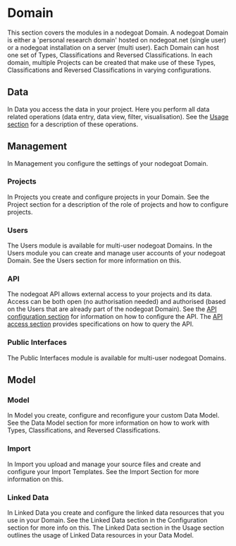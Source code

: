 # Domain

This section covers the modules in a nodegoat Domain. A nodegoat Domain is either a 'personal research domain' hosted on nodegoat.net (single user) or a nodegoat installation on a server (multi user). Each Domain can host one set of Types, Classifications and Reversed Classifications. In each domain, multiple Projects can be created that make use of these Types, Classifications and Reversed Classifications in varying configurations.

## Data

In Data you access the data in your project. Here you perform all data related operations (data entry, data view, filter, visualisation). See the [Usage section](/usage/README.md) for a description of these operations.

## Management

In Management you configure the settings of your nodegoat Domain.

### Projects

In Projects you create and configure projects in your Domain. See the Project section for a description of the role of projects and how to configure projects.

### Users

The Users module is available for multi-user nodegoat Domains. In the Users module you can create and manage user accounts of your nodegoat Domain. See the Users section for more information on this.

### API

The nodegoat API allows external access to your projects and its data. Access can be both open (no authorisation needed) and authorised (based on the Users that are already part of the nodegoat Domain). See the [API configuration section](/configuration/API/README.md) for information on how to configure the API. The [API access section](/usage/API/README.md) provides specifications on how to query the API.

### Public Interfaces

The Public Interfaces module is available for multi-user nodegoat Domains.

## Model

### Model

In Model you create, configure and reconfigure your custom Data Model. See the Data Model section for more information on how to work with Types, Classifications, and Reversed Classifications.

### Import

In Import you upload and manage your source files and create and configure your Import Templates. See the Import Section for more information on this.

### Linked Data

In Linked Data you create and configure the linked data resources that you use in your Domain. See the Linked Data section in the Configuration section for more info on this. The Linked Data section in the Usage section outlines the usage of Linked Data resources in your Data Model.
